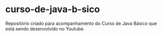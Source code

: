 # curso-de-java-b-sico
Repositório criado para acompanhamento do Curso de Java Básico que está sendo desenvolvido no Youtube.
